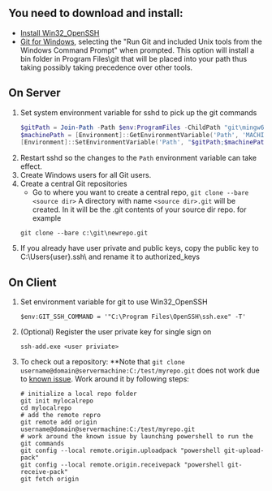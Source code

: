## You need to download and install:
* [Install Win32_OpenSSH](https://github.com/PowerShell/Win32-OpenSSH/wiki/Install-Win32-OpenSSH)
* [Git for Windows](https://git-scm.com/download/win), selecting the "Run Git and included Unix tools from the Windows Command Prompt" when prompted. This option will install a bin folder in Program Files\git that will be placed into your path thus taking possibly taking precedence over other tools.
## On Server
1. Set system environment variable for sshd to pick up the git commands
     ```powershell
     $gitPath = Join-Path -Path $env:ProgramFiles -ChildPath "git\mingw64\bin"
     $machinePath = [Environment]::GetEnvironmentVariable('Path', 'MACHINE')
     [Environment]::SetEnvironmentVariable('Path', "$gitPath;$machinePath", 'Machine')
     ```
1. Restart sshd so the changes to the `Path` environment variable can take effect.
1. Create Windows users for all Git users.
1. Create a central Git repositories
    * Go to where you want to create a central repo, `git clone --bare <source dir>` A directory with name `<source dir>.git` will be created.  In it will be the .git contents of your source dir repo. for example
     ```
     git clone --bare c:\git\newrepo.git
     ```
1. If you already have user private and public keys, copy the public key to C:\Users\{user}\.ssh\ and rename it to authorized_keys
## On Client
1. Set environment variable for git to use Win32_OpenSSH

     `$env:GIT_SSH_COMMAND = '"C:\Program Files\OpenSSH\ssh.exe" -T'`
1. (Optional) Register the user private key for single sign on

     `ssh-add.exe <user priviate>`
1. To check out a repository:
**Note that `git clone username@domain@servermachine:C:/test/myrepo.git` does not work due to [known issue](https://github.com/PowerShell/Win32-OpenSSH/issues/895). Work around it by following steps:

     ```
     # initialize a local repo folder
     git init mylocalrepo
     cd mylocalrepo
     # add the remote repro
     git remote add origin username@domain@servermachine:C:/test/myrepo.git
     # work around the known issue by launching powershell to run the git commands
     git config --local remote.origin.uploadpack "powershell git-upload-pack"
     git config --local remote.origin.receivepack "powershell git-receive-pack"
     git fetch origin
     ```
